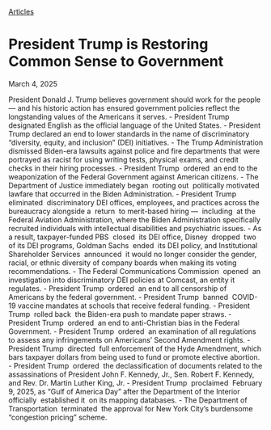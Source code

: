 [Articles](https://www.whitehouse.gov/articles/)

# 					President Trump is Restoring Common Sense to Government				

March 4, 2025

President Donald J. Trump believes government should work for the people — and his historic action has ensured government policies reflect the longstanding values of the Americans it serves.
    - President Trump  designated  English as the official language of the United States.
    - President Trump  declared  an end  to lower standards in the name of discriminatory “diversity, equity, and inclusion” (DEI) initiatives.       - The Trump Administration  dismissed  Biden-era lawsuits against police and fire departments that were portrayed as racist for using writing tests, physical exams, and credit checks in their hiring processes. 
    - President Trump  ordered  an end to the weaponization of the Federal Government against American citizens.       - The Department of Justice immediately began  rooting out  politically motivated lawfare that occurred in the Biden Administration. 
    - President Trump  eliminated  discriminatory DEI offices, employees, and practices across the bureaucracy alongside a  return  to merit-based hiring —  including  at the Federal Aviation Administration, where the Biden Administration specifically recruited individuals with intellectual disabilities and psychiatric issues.       - As a result, taxpayer-funded PBS  closed  its DEI office, Disney  dropped  two of its DEI programs, Goldman Sachs  ended  its DEI policy, and Institutional Shareholder Services  announced  it would no longer consider the gender, racial, or ethnic diversity of company boards when making its voting recommendations.
      - The Federal Communications Commission  opened  an investigation into discriminatory DEI policies at Comcast, an entity it regulates. 
    - President Trump  ordered  an end to all censorship of Americans by the federal government.
    - President Trump  banned  COVID-19 vaccine mandates at schools that receive federal funding.
    - President Trump  rolled back  the Biden-era push to mandate paper straws.
    - President Trump  ordered  an end to anti-Christian bias in the Federal Government.
    - President Trump  ordered  an examination of all regulations to assess any infringements on Americans’ Second Amendment rights.
    - President Trump  directed  full enforcement of the Hyde Amendment, which bars taxpayer dollars from being used to fund or promote elective abortion.
    - President Trump  ordered  the declassification of documents related to the assassinations of President John F. Kennedy, Jr., Sen. Robert F. Kennedy, and Rev. Dr. Martin Luther King, Jr.
    - President Trump  proclaimed  February 9, 2025, as “Gulf of America Day” after the Department of the Interior officially  established it  on its mapping databases.
    - The Department of Transportation  terminated  the approval for New York City’s burdensome “congestion pricing” scheme.

